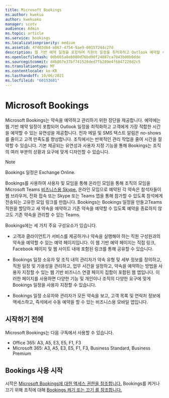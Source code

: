 ```yaml
---
title: Microsoft Bookings
ms.author: kwekua
author: kwekuako
manager: scotv
audience: Admin
ms.topic: article
ms.service: bookings
ms.localizationpriority: medium
ms.assetid: 47403d64-a067-4754-9ae9-00157244c27d
description: 웹 기반 예약 일정을 포함하며 직원의 일정을 최적화하고 Outlook 예약할 수 있는 유연성을 고객에게 제공하도록 하는 Microsoft Bookings 앱의 개요입니다.
ms.openlocfilehash: 0db665a0eb080d76bd90f24887ca7043b00b0dde
ms.sourcegitcommit: d4b867e37bf741528ded7fb289e4f6847228d2c5
ms.translationtype: MT
ms.contentlocale: ko-KR
ms.lasthandoff: 10/06/2021
ms.locfileid: "60153681"
---
```

# <a name="microsoft-bookings"></a>Microsoft Bookings

Microsoft Bookings는 약속을 예약하고 관리하기 위한 장단을 제공합니다. 예약에는 웹 기반 예약 일정이 포함되어 Outlook 일정을 최적화하고 고객에게 가장 적합한 시간을 예약할 수 있는 유연성을 제공합니다. 전자 메일 및 SMS 텍스트 알림은 no-shows를 줄이고 고객 만족도를 향상합니다. 조직에서는 반복적인 관리 작업을 줄여 시간을 절약할 수 있습니다. 기본 제공되는 유연성과 사용자 지정 기능을 통해 Bookings는 조직의 여러 부분의 상황과 요구에 맞게 디자인할 수 있습니다.

> [!NOTE]
> Bookings 일정은 Exchange Online.

Bookings를 사용하여 사용자 및 모임을 통해 온라인 모임을 통해 조직의 모임을 Microsoft Teams [비즈니스용 Skype.](https://support.microsoft.com/office/overview-of-the-bookings-app-in-teams-7b8569e1-0c8a-444e-b712-d9968b05110b) 온라인 모임으로 예약된 각 약속은 참석자들이 웹 브라우저, 전화 접속 또는 Skype 또는 Teams 앱을 통해 참가할 수 있도록 참석에게 전송되는 고유한 모임 링크를 만듭니다. Bookings는 Bookings 일정을 만들고Teams 직원을 할당하고 새 약속을 예약하고 기존 약속을 예약할 수 있도록 예약을 종료하지 않고도 기존 약속을 관리할 수 있는 Teams.

Bookings에는 세 가지 주요 구성요소가 있습니다.

- 고객과 클라이언트가 서비스를 제공하거나 약속을 실행해야 하는 직원 구성원과의 약속을 예약할 수 있는 예약 페이지입니다. 이 웹 기반 예약 페이지는 직접 링크, Facebook 페이지 및 웹 사이트 내에 포함된 링크를 통해 공유할 수 있습니다.

- Bookings 일정 소유자 및 조직 내의 관리자가 약속 유형 및 세부 정보를 정의하고, 직원 일정 및 가용성을 관리하고, 업무 시간을 설정하고, 약속을 예약하는 방법을 사용자 지정할 수 있는 웹 기반 비즈니스 연결 페이지 집합이 포함된 웹 앱입니다. 이러한 페이지를 사용하면 다양한 기능 및 개인이나 조직의 다양한 요구에 맞게 Bookings 일정을 사용자 지정할 수 있습니다.

- Bookings 일정 소유자와 관리자가 모든 약속을 보고, 고객 목록 및 연락처 정보에 액세스하고, 즉석에서 수동 예약을 할 수 있는 비즈니스용 모바일 앱입니다.

## <a name="before-you-begin"></a>시작하기 전에

Microsoft Bookings는 다음 구독에서 사용할 수 있습니다.

- Office 365: A3, A5, E3, E5, F1, F3
- Microsoft 365: A3, A5, E3, E5, F1, F3, Business Standard, Business Premium

## <a name="get-started-using-bookings"></a>Bookings 사용 시작

시작은 [Microsoft Bookings에 대한 액세스 권한을 참조합니다.](get-access.md) Bookings를 켜거나 끄기 위해 조직에 대해 [Bookings 켜기 또는 끄기 를 참조합니다.](turn-bookings-on-or-off.md)

